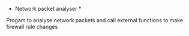 * Network packet analyser *

Progam to analyse network packets and call external functions to make firewall rule changes
